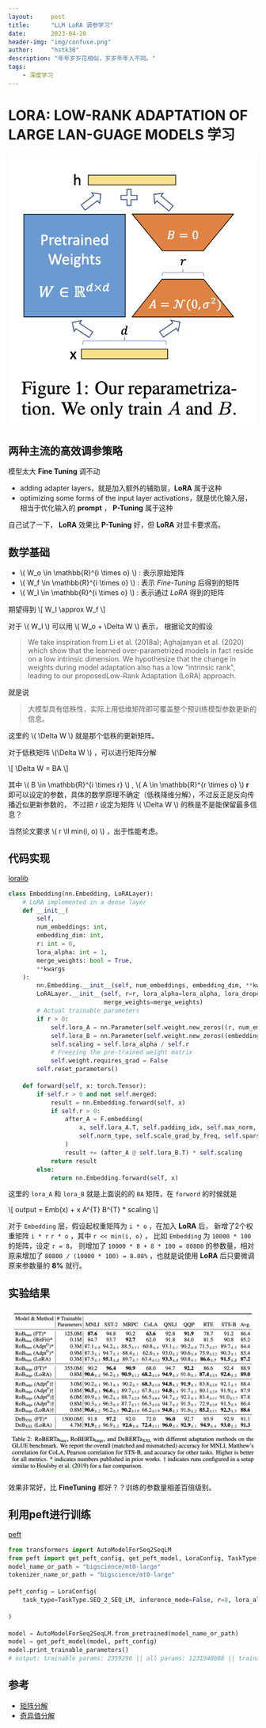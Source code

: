 ```yaml
---
layout:     post
title:      "LLM LoRA 调参学习"
date:       2023-04-20
header-img: "img/confuse.png"
author:     "hstk30"
description: "年年岁岁花相似，岁岁年年人不同。"
tags:
    - 深度学习
---
```


# LORA: LOW-RANK ADAPTATION OF LARGE LAN-GUAGE MODELS 学习


![LoRA-overview](/img/in-post/LoRA.png)


## 两种主流的高效调参策略

模型太大 **Fine Tuning** 调不动

- adding adapter layers，就是加入额外的辅助层，**LoRA** 属于这种
- optimizing some forms of the input layer activations，就是优化输入层，相当于优化输入的 **prompt** ， **P-Tuning** 属于这种

自己试了一下， **LoRA** 效果比 **P-Tuning** 好，但 **LoRA** 对显卡要求高。


## 数学基础

- \\( W_o \in \mathbb{R}^{i \times  o} \\) : 表示原始矩阵
- \\( W_f \in \mathbb{R}^{i \times  o} \\) : 表示 *Fine-Tuning* 后得到的矩阵
- \\( W_l \in \mathbb{R}^{i \times  o} \\) : 表示通过 *LoRA* 得到的矩阵

期望得到 \\[ W_l \approx W_f \\] 

对于 \\( W_l \\) 可以用 \\( W_o + \Delta W \\) 表示，
根据论文的假设

> We take inspiration from Li et al. (2018a); Aghajanyan et al. (2020) which show that 
> the learned over-parametrized models in fact reside on a low intrinsic dimension. 
> We hypothesize that the change in weights during model adaptation also has a low "intrinsic rank", 
> leading to our proposedLow-Rank Adaptation (LoRA) approach.

就是说

> 大模型具有低秩性，实际上用低维矩阵即可覆盖整个预训练模型参数更新的信息。

这里的 \\( \Delta W \\) 就是那个低秩的更新矩阵。

对于低秩矩阵 \\(\Delta W \\) ，可以进行矩阵分解

\\[ \Delta W = BA \\]

其中 \\( B \in \mathbb{R}^{i \times r} \\) , \\( A \in \mathbb{R}^{r \times o} \\)
**r** 即可以设定的参数，具体的数学原理不确定（低秩降维分解），不过反正是反向传播近似更新参数的，
不过把 *r* 设定为矩阵 \\( \Delta W \\) 的秩是不是能保留最多信息？

当然论文要求 \\( r \ll min(i, o) \\) ，出于性能考虑。


## 代码实现

[loralib](https://github.com/microsoft/LoRA/blob/main/loralib/layers.py)


```Python
class Embedding(nn.Embedding, LoRALayer):
    # LoRA implemented in a dense layer
    def __init__(
        self,
        num_embeddings: int,
        embedding_dim: int,
        r: int = 0,
        lora_alpha: int = 1,
        merge_weights: bool = True,
        **kwargs
    ):
        nn.Embedding.__init__(self, num_embeddings, embedding_dim, **kwargs)
        LoRALayer.__init__(self, r=r, lora_alpha=lora_alpha, lora_dropout=0,
                           merge_weights=merge_weights)
        # Actual trainable parameters
        if r > 0:
            self.lora_A = nn.Parameter(self.weight.new_zeros((r, num_embeddings)))
            self.lora_B = nn.Parameter(self.weight.new_zeros((embedding_dim, r)))
            self.scaling = self.lora_alpha / self.r
            # Freezing the pre-trained weight matrix
            self.weight.requires_grad = False
        self.reset_parameters()

    def forward(self, x: torch.Tensor):
        if self.r > 0 and not self.merged:
            result = nn.Embedding.forward(self, x)
            if self.r > 0:
                after_A = F.embedding(
                    x, self.lora_A.T, self.padding_idx, self.max_norm,
                    self.norm_type, self.scale_grad_by_freq, self.sparse
                )
                result += (after_A @ self.lora_B.T) * self.scaling
            return result
        else:
            return nn.Embedding.forward(self, x)
```

这里的 `lora_A` 和 `lora_B` 就是上面说的的 `BA` 矩阵，在 `forword` 的时候就是

\\[ output = Emb(x) + x A^{T} B^{T} * scaling \\]


对于 `Embedding` 层，假设起权重矩阵为 `i * o` ，在加入 **LoRA** 后，
新增了2个权重矩阵 `i * r` `r * o` ，其中 `r << min(i, o)` ，
比如 `Embedding` 为 `10000 * 100` 的矩阵，设定 `r = 8`，
则增加了 `10000 * 8 + 8 * 100 = 80800` 的参数量，相对原来增加了
`80800 / (10000 * 100) = 8.08%` ，也就是说使用 **LoRA** 后只要微调原来参数量的 **8%** 就行。


## 实验结果

![exp-data](/img/in-post/LoRA-data1.png)

效果非常好，比 **FineTuning** 都好？？训练的参数量相差百倍级别。


## 利用peft进行训练

[peft](https://github.com/huggingface/peft)

```Python
from transformers import AutoModelForSeq2SeqLM
from peft import get_peft_config, get_peft_model, LoraConfig, TaskType
model_name_or_path = "bigscience/mt0-large"
tokenizer_name_or_path = "bigscience/mt0-large"

peft_config = LoraConfig(
    task_type=TaskType.SEQ_2_SEQ_LM, inference_mode=False, r=8, lora_alpha=32, lora_dropout=0.1
    
)

model = AutoModelForSeq2SeqLM.from_pretrained(model_name_or_path)
model = get_peft_model(model, peft_config)
model.print_trainable_parameters()
# output: trainable params: 2359296 || all params: 1231940608 || trainable%: 0.19151053100118282
```


## 参考

- [矩阵分解](https://zhuanlan.zhihu.com/p/52890135)
- [奇异值分解](https://zh.wikipedia.org/wiki/%E5%A5%87%E5%BC%82%E5%80%BC%E5%88%86%E8%A7%A3)


